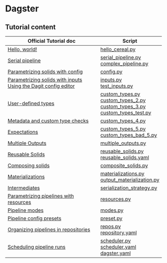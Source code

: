 # Dagster

## Tutorial content

| Official Tutorial doc                                                                                                                                                                  | Script                                                                                                                                                                       |
| -------------------------------------------------------------------------------------------------------------------------------------------------------------------------------------- | ---------------------------------------------------------------------------------------------------------------------------------------------------------------------------- |
| [Hello, world!](https://docs.dagster.io/latest/tutorial/)                                                                                                                              | [hello_cereal.py](hello_cereal.py)                                                                                                                                           |
| [Serial pipeline](https://docs.dagster.io/latest/tutorial/hello_dag/)                                                                                                                  | [serial_pipeline.py](serial_pipeline.py) <br> [complex_pipeline.py](complex_pipeline.py)                                                                                     |
| [Parametrizing solids with config](https://docs.dagster.io/latest/tutorial/config/)                                                                                                    | [config.py](config.py)                                                                                                                                                       |
| [Parametrizing solids with inputs](https://docs.dagster.io/latest/tutorial/inputs/) <br> [Using the Dagit config editor](https://docs.dagster.io/latest/tutorial/dagit_config_editor/) | [inputs.py](inputs.py) <br> [test_inputs.py](test_inputs.py)                                                                                                                 |
| [User-defined types](https://docs.dagster.io/latest/tutorial/types/)                                                                                                                   | [custom_types.py](custom_types.py) <br> [custom_types_2.py](custom_types_2.py) <br> [custom_types_3.py](custom_types_3.py) <br> [custom_types_test.py](custom_types_test.py) |
| [Metadata and custom type checks](https://docs.dagster.io/latest/tutorial/metadata/)                                                                                                   | [custom_types_4.py](custom_types_4.py)                                                                                                                                       |
| [Expectations](https://docs.dagster.io/latest/tutorial/expectations/)                                                                                                                  | [custom_types_5.py](custom_types_5.py) <br> [custom_types_bad_5.py](custom_types_bad_5.py)                                                                                   |
| [Multiple Outputs](https://docs.dagster.io/latest/tutorial/multiple_outputs/)                                                                                                          | [multiple_outputs.py](multiple_outputs.py)                                                                                                                                   |
| [Reusable Solids](https://docs.dagster.io/latest/tutorial/reusable/)                                                                                                                   | [reusable_solids.py](reusable_solids.py) <br> [reusable_solids.yaml](reusable_solids.yaml)                                                                                   |
| [Composing solids](https://docs.dagster.io/latest/tutorial/composite_solids/)                                                                                                          | [composite_solids.py](composite_solids.py)                                                                                                                                   |
| [Materializations](https://docs.dagster.io/latest/tutorial/materializations/)                                                                                                          | [materializations.py](materializations.py) <br> [output_materialization.py](output_materialization.py)                                                                       |
| [Intermediates](https://docs.dagster.io/latest/tutorial/intermediates/)                                                                                                                | [serialization_strategy.py](serialization_strategy.py)                                                                                                                       |
| [Parametrizing pipelines with resources](https://docs.dagster.io/latest/tutorial/resources/)                                                                                           | [resources.py](resources.py)                                                                                                                                                 |
| [Pipeline modes](https://docs.dagster.io/latest/tutorial/modes)                                                                                                                        | [modes.py](modes.py)                                                                                                                                                         |
| [Pipeline config presets](https://docs.dagster.io/latest/tutorial/presets/)                                                                                                            | [preset.py](presets.py)                                                                                                                                                      |
| [Organizing pipelines in repositories](https://docs.dagster.io/latest/tutorial/repos/)                                                                                                 | [repos.py](repos.py) <br> [repository.yaml](repository.yaml)                                                                                                                 |
| [Scheduling pipeline runs](https://docs.dagster.io/latest/tutorial/scheduler/)                                                                                                         | [scheduler.py](scheduler.py) <br> [scheduler.yaml](scheduler.yaml) <br> [dagster.yaml](dagster.yaml)                                                                         |